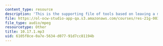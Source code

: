 ```yaml
---
content_type: resource
description: 'This is the supporting file of tools based on leaving a message. '
file: https://ol-ocw-studio-app-qa.s3.amazonaws.com/courses/res-21g-003-learning-chinese-a-foundation-course-in-mandarin-spring-2011/6105f8ce0a7e5634d07791d7cc81194b_10.17.1.mp3
file_type: audio/mpeg
resourcetype: Other
title: 10.17.1.mp3
uid: 6105f8ce-0a7e-5634-d077-91d7cc81194b
---
```

